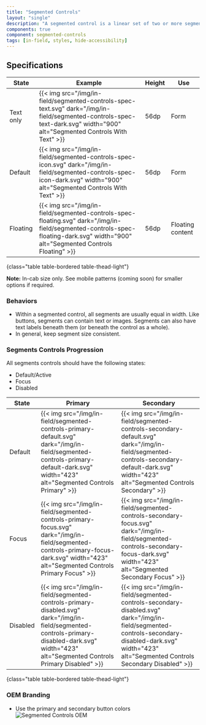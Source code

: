 ```yaml
---
title: "Segmented Controls"
layout: "single"
description: "A segmented control is a linear set of two or more segments, each of which functions as a button."
components: true
component: segmented-controls
tags: [in-field, styles, hide-accessibility]
---
```


## Specifications

<!-- prettier-ignore-start -->
| State     | Example                                                                                           | Height | Use |
| --------- | ------------------------------------------------------------------------------------------------- |--------|--------|
| Text only | {{< img src="/img/in-field/segmented-controls-spec-text.svg" dark="/img/in-field/segmented-controls-spec-text-dark.svg" width="900" alt="Segmented Controls With Text" >}}   | 56dp   | Form  |
| Default   | {{< img src="/img/in-field/segmented-controls-spec-icon.svg" dark="/img/in-field/segmented-controls-spec-icon-dark.svg" width="900" alt="Segmented Controls With Text" >}}   | 56dp   | Form  |
| Floating  | {{< img src="/img/in-field/segmented-controls-spec-floating.svg" dark="/img/in-field/segmented-controls-spec-floating-dark.svg" width="900" alt="Segmented Controls Floating" >}}   | 56dp   | Floating content  |
{class="table table-bordered table-thead-light"}
<!-- prettier-ignore-end -->

**Note:** In-cab size only. See mobile patterns (coming soon) for smaller options if required.

### Behaviors

- Within a segmented control, all segments are usually equal in width. Like buttons, segments can contain text or images. Segments can also have text labels beneath them (or beneath the control as a whole).
- In general, keep segment size consistent.

### Segments Controls Progression

All segments controls should have the following states:

- Default/Active
- Focus
- Disabled

<!-- prettier-ignore-start -->
| State  | Primary                                                                                           | Secondary |
| ------ | ------------------------------------------------------------------------------------------------- | --------- |
| Default  | {{< img src="/img/in-field/segmented-controls-primary-default.svg" dark="/img/in-field/segmented-controls-primary-default-dark.svg" width="423" alt="Segmented Controls Primary" >}}   | {{< img src="/img/in-field/segmented-controls-secondary-default.svg" dark="/img/in-field/segmented-controls-secondary-default-dark.svg" width="423" alt="Segmented Controls Secondary" >}}  |
| Focus | {{< img src="/img/in-field/segmented-controls-primary-focus.svg" dark="/img/in-field/segmented-controls-primary-focus-dark.svg" width="423" alt="Segmented Controls Primary Focus" >}}   | {{< img src="/img/in-field/segmented-controls-secondary-focus.svg" dark="/img/in-field/segmented-controls-secondary-focus-dark.svg" width="423" alt="Segmented Secondary Focus" >}}   |
| Disabled  | {{< img src="/img/in-field/segmented-controls-primary-disabled.svg" dark="/img/in-field/segmented-controls-primary-disabled-dark.svg" width="423" alt="Segmented Controls Primary Disabled" >}}   | {{< img src="/img/in-field/segmented-controls-secondary-disabled.svg" dark="/img/in-field/segmented-controls-secondary-disabled-dark.svg" width="423" alt="Segmented Controls Secondary Disabled" >}}   |
{class="table table-bordered table-thead-light"}
<!-- prettier-ignore-end -->

### OEM Branding

- Use the primary and secondary button colors
  ![Segmented Controls OEM](/img/in-field/segmented-controls-oem.png)
